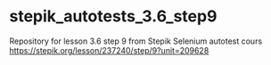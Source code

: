 # stepik_autotests_3.6_step9
Repository for lesson 3.6 step 9 from Stepik Selenium autotest cours https://stepik.org/lesson/237240/step/9?unit=209628
